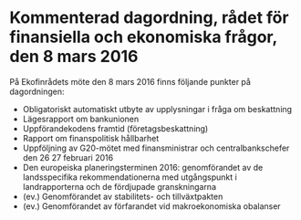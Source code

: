 # Kommenterad dagordning, rådet för finansiella och ekonomiska frågor, den 8 mars 2016

På Ekofinrådets möte den 8 mars 2016 finns följande punkter på dagordningen:

* Obligatoriskt automatiskt utbyte av upplysningar i fråga om beskattning
* Lägesrapport om bankunionen
* Uppförandekodens framtid (företagsbeskattning)
* Rapport om finanspolitisk hållbarhet
* Uppföljning av G20-mötet med finansministrar och centralbankschefer den 26 27 februari 2016
* Den europeiska planeringsterminen 2016: genomförandet av de landsspecifika rekommendationerna med utgångspunkt i landrapporterna och de fördjupade granskningarna
* (ev.) Genomförandet av stabilitets- och tillväxtpakten
* (ev.) Genomförandet av förfarandet vid makroekonomiska obalanser
